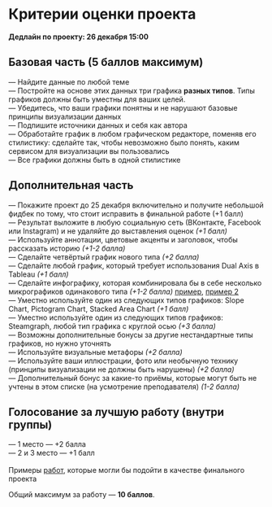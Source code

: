 # Критерии оценки проекта

**Дедлайн по проекту: 26 декабря 15:00** <br>

## Базовая часть (5 баллов максимум)
— Найдите данные по любой теме<br>
— Постройте на основе этих данных три графика **разных типов**. Типы графиков должны быть уместны для ваших целей.<br>
— Убедитесь, что ваши графики понятны и не нарушают базовые принципы визуализации данных<br>
— Подпишите источники данных и себя как автора<br>
— Обработайте график в любом графическом редакторе, поменяв его стилистику: сделайте так, чтобы невозможно было понять, каким сервисом для визуализации вы пользовались <br>
— Все графики должны быть в одной стилистике <br>

## Дополнительная часть
— Покажите проект до 25 декабря включительно и получите небольшой фидбек по тому, что стоит исправить в финальной работе (+1 балл)<br>
— Результат выложите в любую социальную сеть (ВКонтакте, Facebook или Instagram) и не удаляйте до выставления оценок *(+1 балл)*<br> 
— Используйте аннотации, цветовые акценты и заголовок, чтобы рассказать историю *(+1-2 балла)*<br>
— Сделайте четвёртый график нового типа *(+2 балла)*<br>
— Сделайте любой график, который требует использования Dual Axis в Tableau *(+1 балл)*<br>
— Сделайте инфографику, которая комбинировала бы в себе несколько микрографиков одинакового типа *(+1-2 балла)* [пример](https://pbs.twimg.com/media/EmoHCxTXYAEGFG7?format=jpg&name=large), [пример 2](https://s0.rbk.ru/v6_top_pics/resized/945xH/media/img/2/76/755178538915762.png)<br> 
— Уместно используйте один из следующих типов графиков: Slope Chart, Pictogram Chart, Stacked Area Chart *(+1 балл)*<br> 
— Уместно используйте один из следующих типов графиков: Steamgraph, любой тип графика с круглой осью *(+3 балла)*<br> 
— Возможны дополнительные бонусы за другие нестандартные типы графиков, но нужно уточнять<br> 
— Используйте визуальные метафоры *(+2 балла)*<br> 
— Используйте ваши иллюстрации, фото или необычную технику (принципы визуализации не должны быть нарушены) *(+2 балла)*<br> 
— Дополнительный бонус за какие-то приёмы, которые могут быть не учтены в этом списке (на усмотрение преподавателя) *(1-2 балла)*<br> 

## Голосование за лучшую работу (внутри группы)
— 1 место — +2 балла<br> 
— 2 и 3 место — +1 балл<br> 
<br>
Примеры [работ](http://datavizhse.tilda.ws/), которые могли бы подойти в качестве финального проекта

Общий максимум за работу — **10 баллов**.

